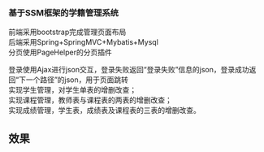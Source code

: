 ### 基于SSM框架的学籍管理系统
前端采用bootstrap完成管理页面布局 <br>
后端采用Spring+SpringMVC+Mybatis+Mysql <br>
分页使用PageHelper的分页插件 <br>

登录使用Ajax进行json交互，登录失败返回“登录失败”信息的json，登录成功返回“下一个路径”的json，用于页面跳转<br>
实现学生管理，对学生单表的增删改查；<br>
实现课程管理，教师表与课程表的两表的增删改查；<br>
实现成绩管理，学生表，成绩表及课程表的三表的增删改查。<br>

## 效果
